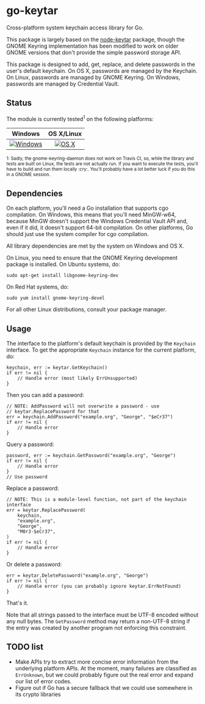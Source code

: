 # go-keytar

Cross-platform system keychain access library for Go.

This package is largely based on the
[node-keytar](https://github.com/atom/node-keytar) package, though the GNOME
Keyring implementation has been modified to work on older GNOME versions that
don't provide the simple password storage API.

This package is designed to add, get, replace, and delete passwords in the
user's default keychain.  On OS X, passwords are managed by the Keychain.  On
Linux, passwords are managed by GNOME Keyring.  On Windows, passwords are
managed by Credential Vault.


## Status

The module is currently tested<sup>1</sup> on the following platforms:

| Windows                           | OS X/Linux                             |
| :-------------------------------: | :------------------------------------: |
| [![Windows][win-badge]][win-link] | [![OS X][osx-lin-badge]][osx-lin-link] |

[win-badge]: https://ci.appveyor.com/api/projects/status/aqx64o6ee39ago5o/branch/master?svg=true "AppVeyor build status"
[win-link]:  https://ci.appveyor.com/project/havoc-io/go-keytar/branch/master "AppVeyor build status"
[osx-lin-badge]: https://travis-ci.org/havoc-io/go-keytar.svg?branch=master "Travis CI build status"
[osx-lin-link]:  https://travis-ci.org/havoc-io/go-keytar "Travis CI build status"

<sup>
1: Sadly, the gnome-keyring-daemon does not work on Travis CI, so, while the
library and tests are built on Linux, the tests are not actually run.  If you
want to execute the tests, you'll have to build and run them locally :cry:.
You'll probably have a lot better luck if you do this in a GNOME session.
</sup>


## Dependencies

On each platform, you'll need a Go installation that supports cgo compilation.
On Windows, this means that you'll need MinGW-w64, because MinGW doesn't support
the Windows Credential Vault API and, even if it did, it doesn't support 64-bit
compilation.  On other platforms, Go should just use the system compiler for cgo
compilation.

All library dependencies are met by the system on Windows and OS X.

On Linux, you need to ensure that the GNOME Keyring development package is
installed.  On Ubuntu systems, do:

    sudo apt-get install libgnome-keyring-dev

On Red Hat systems, do:

    sudo yum install gnome-keyring-devel

For all other Linux distributions, consult your package manager.


## Usage

The interface to the platform's default keychain is provided by the `Keychain`
interface.  To get the appropriate `Keychain` instance for the current platform,
do:

	keychain, err := keytar.GetKeychain()
	if err != nil {
		// Handle error (most likely ErrUnsupported)
	}

Then you can add a password:

	// NOTE: AddPassword will not overwrite a password - use
	// keytar.ReplacePassword for that
	err = keychain.AddPassword("example.org", "George", "$eCr37")
	if err != nil {
		// Handle error
	}

Query a password:

	password, err := keychain.GetPassword("example.org", "George")
	if err != nil {
		// Handle error
	}
	// Use password

Replace a password:

	// NOTE: This is a module-level function, not part of the keychain interface
	err = keytar.ReplacePassword(
		keychain,
		"example.org",
		"George",
		"M0r3-$eCr37",
	)
	if err != nil {
		// Handle error
	}

Or delete a password:

	err = keytar.DeletePassword("example.org", "George")
	if err != nil {
		// Handle error (you can probably ignore keytar.ErrNotFound)
	}

That's it.

Note that all strings passed to the interface must be UTF-8 encoded without any
null bytes.  The `GetPassword` method may return a non-UTF-8 string if the entry
was created by another program not enforcing this constraint.


## TODO list

- Make APIs try to extract more concise error information from the underlying
  platform APIs.  At the moment, many failures are classified as `ErrUnknown`,
  but we could probably figure out the real error and expand our list of error
  codes.
- Figure out if Go has a secure fallback that we could use somewhere in its
  crypto libraries
